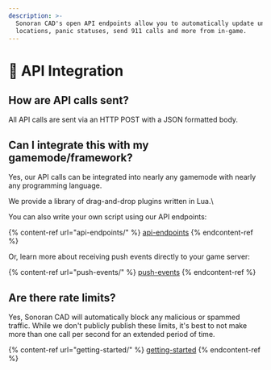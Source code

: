 ```yaml
---
description: >-
  Sonoran CAD's open API endpoints allow you to automatically update unit
  locations, panic statuses, send 911 calls and more from in-game.
---
```


# 📖 API Integration

## How are API calls sent?

All API calls are sent via an HTTP POST with a JSON formatted body.

## Can I integrate this with my gamemode/framework?

Yes, our API calls can be integrated into nearly any gamemode with nearly any programming language.

We provide a library of drag-and-drop plugins written in Lua.\


You can also write your own script using our API endpoints:

{% content-ref url="api-endpoints/" %}
[api-endpoints](api-endpoints/)
{% endcontent-ref %}

Or, learn more about receiving push events directly to your game server:

{% content-ref url="push-events/" %}
[push-events](push-events/)
{% endcontent-ref %}

## Are there rate limits?

Yes, Sonoran CAD will automatically block any malicious or spammed traffic. While we don't publicly publish these limits, it's best to not make more than one call per second for an extended period of time.

{% content-ref url="getting-started/" %}
[getting-started](getting-started/)
{% endcontent-ref %}

